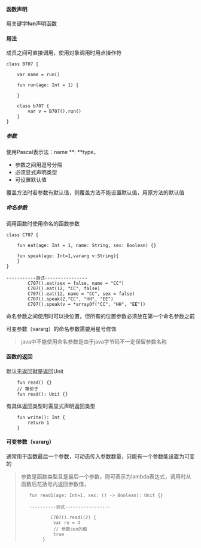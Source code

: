 #### 函数声明

用关键字**fun**声明函数

#### 用法

成员之间可直接调用，使用对象调用时用点操作符

```
class B707 {

    var name = run()

    fun run(age: Int = 1) {

    }

    class b707 {
        var v = B707().run()
    }
}
```

##### 参数

使用Pascal表示法：name **: **type，

* 参数之间用逗号分隔
* 必须显式声明类型
* 可设置默认值

覆盖方法时若参数有默认值，则覆盖方法不能设置默认值，用原方法的默认值

##### 命名参数

调用函数时使用命名的函数参数

```
class C707 {

    fun eat(age: Int = 1, name: String, sex: Boolean) {}

    fun speak(age: Int=1,vararg v:String){
    }
}

-----------测试----------------
        C707().eat(sex = false, name = "CC")
        C707().eat(12, "CC", false)
        C707().eat(12, name = "CC", sex = false)
        C707().speak(2,"CC", "HH", "EE")
        C707().speak(v = *arrayOf("CC", "HH", "EE"))
```

命名参数之间使用时可以换位置，但所有的位置参数必须放在第一个命名参数之前

可变参数（vararg）的命名参数需要用星号修饰

> java中不能使用命名参数是由于java字节码不一定保留参数名称

#### 函数的返回

默认无返回就是返回Unit

```
    fun read() {}
    // 等价于
    fun read(): Unit {}
```

有具体返回类型时需显式声明返回类型

```
    fun write(): Int {
        return 1
    }
```

#### 可变参数（vararg）

通常用于函数最后一个参数，可动态传入参数数量，只能有一个参数能设置为可变的

> 参数是函数类型且是最后一个参数，则可表示为lambda表达式，调用时从函数后花括号内返回参数值，
>
> ```
>    fun read1(age: Int=1, sex: () -> Boolean): Unit {}
>    
>    ----------测试-----------------
>    
>            C707().read1(2) {
>             var re = 4
>             // 参数sex的值
>             true 
>         }
> ```



